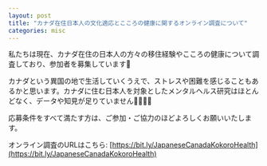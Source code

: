 ```yaml
---
layout: post
title: "カナダ在住日本人の文化適応とこころの健康に関するオンライン調査について"
categories: misc
---
```


私たちは現在、カナダ在住の日本人の方々の移住経験やこころの健康について調査しており、参加者を募集しています📣

カナダという異国の地で生活していくうえで、ストレスや困難を感じることもあるかと思います。カナダに住む日本人を対象としたメンタルヘルス研究はほとんどなく、データや知見が足りていません👩‍💻👨‍💻

応募条件をすべて満たす方は、ご参加・ご協力のほどよろしくお願いいたします。

オンライン調査のURLはこちら: [https://bit.ly/JapaneseCanadaKokoroHealth](https://bit.ly/JapaneseCanadaKokoroHealth)

<html>
<head>
    <title>Responsive PDF Display Corrected</title>
    <script src="https://cdnjs.cloudflare.com/ajax/libs/pdf.js/2.7.570/pdf.min.js"></script>
</head>
<body>

<canvas id="pdf-canvas"></canvas>

<script>
    var url = 'https://acculturationproject.github.io/assets/pdf/Cultural_Adjustment_and_Mental_Health%20Study_of_Japanese_Residents_in_Canada.pdf';

    // PDFを読み込んで指定のスケールでページをレンダリングする関数
    function renderPDF() {
        pdfjsLib.getDocument(url).promise.then(function(pdfDoc) {
            pdfDoc.getPage(1).then(function(page) {
                var canvas = document.getElementById('pdf-canvas');
                var context = canvas.getContext('2d');

                // 画面の幅に合わせてスケールを計算
                var viewport = page.getViewport({scale: 0.9});
                var scale = window.innerWidth / viewport.width;
                var scaledViewport = page.getViewport({scale: scale});

                canvas.width = scaledViewport.width;
                canvas.height = scaledViewport.height;

                var renderContext = {
                    canvasContext: context,
                    viewport: scaledViewport
                };

                page.render(renderContext);
            });
        });
    }

    // ドキュメントのロード時とウィンドウのリサイズ時にPDFを再レンダリング
    function onDocumentLoadOrResize() {
        renderPDF();
    }

    window.addEventListener('load', onDocumentLoadOrResize);
    window.addEventListener('resize', onDocumentLoadOrResize);
</script>

</body>
</html>

